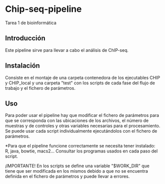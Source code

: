 # Chip-seq-pipeline
Tarea 1 de bioinformática

Introducción
------------

Este pipeline sirve para llevar a cabo el análisis de ChIP-seq.

Instalación
-----------

Consiste en el montaje de una carpeta contenedora de los ejecutables CHIP y CHIP_local y una carpeta "test" con los scripts de cada fase del flujo de trabajo y el fichero de parámetros.

Uso
---

Para poder usar el pipeline hay que modificar el fichero de parámetros para que se corresponda con las ubicaciones de los archivos, el número de muestras y de controles y otras variables necesarias para el procesamiento. Se puede usar cada script individualmente ejecutándolos con el fichero de parámetros.

*Para que el pipeline funcione correctamente se necesita tener instalado: R, java, bowtie, macs2... Consultar los programas usados en cada paso del script.

¡IMPORTANTE! En los scripts se define una variable "$WORK_DIR" que tiene que ser modificada en los mismos debido a que no se encuentra definida en el fichero de parámetros y puede llevar a errores.

